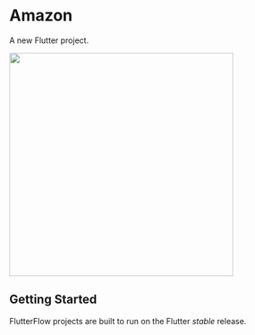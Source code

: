 # Amazon

A new Flutter project.

<img src="https://github.com/user-attachments/assets/6dcd7bb0-ed37-4608-a612-1d299a26467e" width="400">

## Getting Started

FlutterFlow projects are built to run on the Flutter _stable_ release.
